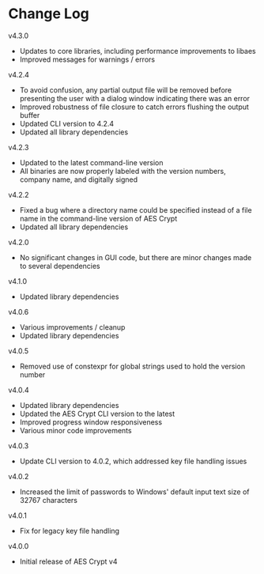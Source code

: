 # Change Log

v4.3.0

- Updates to core libraries, including performance improvements to libaes
- Improved messages for warnings / errors

v4.2.4

- To avoid confusion, any partial output file will be removed before presenting
  the user with a dialog window indicating there was an error
- Improved robustness of file closure to catch errors flushing the
  output buffer
- Updated CLI version to 4.2.4
- Updated all library dependencies

v4.2.3

- Updated to the latest command-line version
- All binaries are now properly labeled with the version numbers, company name,
  and digitally signed

v4.2.2

- Fixed a bug where a directory name could be specified instead of a file name
  in the command-line version of AES Crypt
- Updated all library dependencies

v4.2.0

- No significant changes in GUI code, but there are minor changes made to
  several dependencies

v4.1.0

- Updated library dependencies

v4.0.6

- Various improvements / cleanup
- Updated library dependencies

v4.0.5

- Removed use of constexpr for global strings used to hold the version number

v4.0.4

- Updated library dependencies
- Updated the AES Crypt CLI version to the latest
- Improved progress window responsiveness
- Various minor code improvements

v4.0.3

- Update CLI version to 4.0.2, which addressed key file handling issues

v4.0.2

- Increased the limit of passwords to Windows' default input text
  size of 32767 characters

v4.0.1

- Fix for legacy key file handling

v4.0.0

- Initial release of AES Crypt v4
